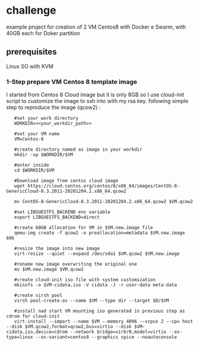 # challenge
example project for creation of 2 VM Centos8 with Docker e Swarm, with 40GB each for Doker partition


## prerequisites

 Linux SO with KVM
 
### 1-Step prepare VM Centos 8 template image
I started from Centos 8 Cloud image but it is only 8GB so I use cloud-init script to customize the image to ssh into with my rsa key.
following simple step to reproduce the image (qcow2) :
```
   #set your work directory
   WORKDIR=<<your_workdir_path>>
   
   #set your VM name
   VM=Centos-8
   
   #create directory named as image in your workdir
   mkdir -vp $WORKDIR/$VM
   
   #enter inside
   cd $WORKDIR/$VM

   #Download image from centos cloud image
   wget https://cloud.centos.org/centos/8/x86_64/images/CentOS-8-GenericCloud-8.3.2011-20201204.2.x86_64.qcow2

   mv CentOS-8-GenericCloud-8.3.2011-20201204.2.x86_64.qcow2 $VM.qcow2

   #set LIBGUESTFS_BACKEND env variable
   export LIBGUESTFS_BACKEND=direct
   
   #create 60GB allocation for VM in $VM.new.image file
   qemu-img create -f qcow2 -o preallocation=metadata $VM.new.image 60G

   #resize the image into new image
   virt-resize --quiet --expand /dev/sda1 $VM.qcow2 $VM.new.image
   
   #rename new image overwriting the original one
   mv $VM.new.image $VM.qcow2
   
   #create cloud-init iso file with system customization
   mkisofs -o $VM-cidata.iso -V cidata -J -r user-data meta-data
   
   #create virsh pool
   virsh pool-create-as --name $VM --type dir --target $D/$VM
   
   #install nad start VM mounting iso generated in previous step as cdrom for cloud-init
   virt-install --import --name $VM --memory 4096 --vcpus 2 --cpu host --disk $VM.qcow2,format=qcow2,bus=virtio --disk $VM-cidata.iso,device=cdrom --network bridge=virbr0,model=virtio --os-type=linux --os-variant=centos8 --graphics spice --noautoconsole
 ```
